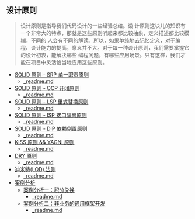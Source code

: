 ## 设计原则

> 设计原则是指导我们代码设计的一些经验总结。设 计原则这块儿的知识有一个非常大的特点，那就是这些原则听起来都比较抽象，定义描述都比较模糊，不同的
> 人会有不同的解读。所以，如果单纯地去记忆定义，对于编程、设计能力的提高，意义并不大。对于每一种设计原则，我们需要掌握它的设计初衷，能解决哪些
> 编程问题，有哪些应用场景。只有这样，我们才能在项目中灵活恰当地应用这些原则。

- [SOLID 原则 - SRP 单一职责原则](_1_srp)
    - [_readme.md](_1_srp%2F_readme.md)
- [SOLID 原则 - OCP 开闭原则](_2_ocp)
    - [_readme.md](_2_ocp%2F_readme.md)
- [SOLID 原则 - LSP 里式替换原则](_3_lsp)
    - [_readme.md](_3_lsp%2F_readme.md)
- [SOLID 原则 - ISP 接口隔离原则](_4_isp)
    - [_readme.md](_4_isp%2F_readme.md)
- [SOLID 原则 - DIP 依赖倒置原则](_5_dip)
    - [_readme.md](_5_dip%2F_readme.md)
- [KISS 原则 && YAGNI 原则](_6_kiss%24yagni)
    - [_readme.md](_6_kiss%24yagni%2F_readme.md)
- [DRY 原则](_7_dry)
    - [_readme.md](_7_dry%2F_readme.md)
- [迪米特(LOD) 法则](_8_lod)
    - [_readme.md](_8_lod%2F_readme.md)
- [案例分析](_cases)
    - [案例分析一：积分兑换](_cases%2Fpoint_exchange_design)
        - [_readme.md](_cases%2F_1_point_exchange%2F_readme.md)
    - [案例分析二：非业务的通用框架开发](_cases%2Fgeneric_framework_design)
        - [_readme.md](_cases%2F_2_generic_framework%2F_readme.md)
